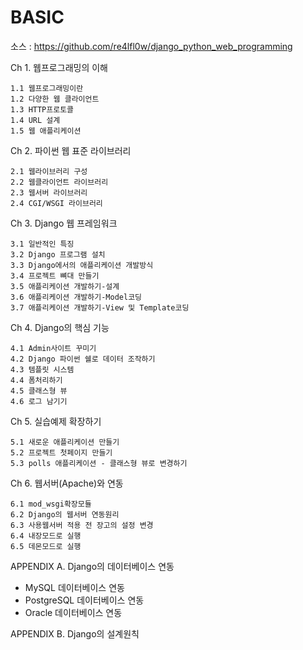 # BASIC

소스 : <https://github.com/re4lfl0w/django_python_web_programming>

Ch 1. 웹프로그래밍의 이해

    1.1 웹프로그래밍이란
    1.2 다양한 웹 클라이언트
    1.3 HTTP프로토콜
    1.4 URL 설계
    1.5 웹 애플리케이션

Ch 2. 파이썬 웹 표준 라이브러리

    2.1 웹라이브러리 구성
    2.2 웹클라이언트 라이브러리
    2.3 웹서버 라이브러리
    2.4 CGI/WSGI 라이브러리

Ch 3. Django 웹 프레임워크

    3.1 일반적인 특징
    3.2 Django 프로그램 설치
    3.3 Django에서의 애플리케이션 개발방식
    3.4 프로젝트 뼈대 만들기
    3.5 애플리케이션 개발하기-설계
    3.6 애플리케이션 개발하기-Model코딩
    3.7 애플리케이션 개발하기-View 및 Template코딩

Ch 4. Django의 핵심 기능

    4.1 Admin사이트 꾸미기
    4.2 Django 파이썬 쉘로 데이터 조작하기
    4.3 템플릿 시스템
    4.4 폼처리하기
    4.5 클래스형 뷰
    4.6 로그 남기기

Ch 5. 실습예제 확장하기

    5.1 새로운 애플리케이션 만들기
    5.2 프로젝트 첫페이지 만들기
    5.3 polls 애플리케이션 - 클래스형 뷰로 변경하기

Ch 6. 웹서버(Apache)와 연동

    6.1 mod_wsgi확장모듈
    6.2 Django의 웹서버 연동원리
    6.3 사용웹서버 적용 전 장고의 설정 변경
    6.4 내장모드로 실행
    6.5 데몬모드로 실행

APPENDIX A. Django의 데이터베이스 연동

- MySQL 데이터베이스 연동
- PostgreSQL 데이터베이스 연동
- Oracle 데이터베이스 연동

APPENDIX B. Django의 설계원칙
